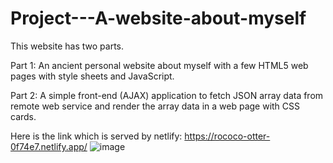 # Project---A-website-about-myself

This website has two parts.

Part 1: An ancient personal website about myself with a few HTML5 web pages with style sheets and JavaScript.

Part 2: A simple front-end (AJAX) application to fetch JSON array data from remote web service and render the array data in a web page with CSS cards.

Here is the link which is served by netlify: https://rococo-otter-0f74e7.netlify.app/ 
![image](https://github.com/user-attachments/assets/b1eb9395-0815-442b-b9ca-ff22697af760)


